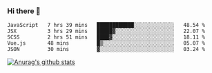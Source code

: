 ### Hi there 👋



<!--
**webB1an/webB1an** is a ✨ _special_ ✨ repository because its `README.md` (this file) appears on your GitHub profile.

Here are some ideas to get you started:

- 🔭 I’m currently working on ...
- 🌱 I’m currently learning ...
- 👯 I’m looking to collaborate on ...
- 🤔 I’m looking for help with ...
- 💬 Ask me about ...
- 📫 How to reach me: ...
- 😄 Pronouns: ...
- ⚡ Fun fact: ...
-->

<!--START_SECTION:waka-->
```text
JavaScript   7 hrs 39 mins   ████████████░░░░░░░░░░░░░   48.54 % 
JSX          3 hrs 29 mins   █████▓░░░░░░░░░░░░░░░░░░░   22.07 % 
SCSS         2 hrs 51 mins   ████▓░░░░░░░░░░░░░░░░░░░░   18.11 % 
Vue.js       48 mins         █▒░░░░░░░░░░░░░░░░░░░░░░░   05.07 % 
JSON         30 mins         ▓░░░░░░░░░░░░░░░░░░░░░░░░   03.24 % 
```
<!--END_SECTION:waka-->


[![Anurag's github stats](https://github-readme-stats.vercel.app/api?username=webB1an&show_icons=true&theme=radical)](https://github.com/anuraghazra/github-readme-stats)

